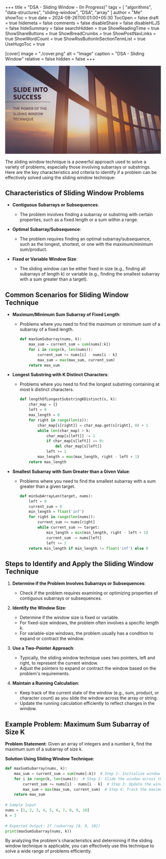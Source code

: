 +++
title = "DSA - Sliding Window - (In Progress)"
tags = [ "algorithms", "data-structures", "sliding-window", "DSA", "array" ]
author = "Me"
showToc = true
date = 2024-08-26T00:01:00+05:30
TocOpen = false
draft = true
hidemeta = false
comments = false
disableShare = false
disableHLJS = false
hideSummary = false
searchHidden = true
ShowReadingTime = true
ShowShareButtons = true
ShowBreadCrumbs = true
ShowPostNavLinks = true
ShowWordCount = true
ShowRssButtonInSectionTermList = true
UseHugoToc = true

[cover]
image = "./cover.png"
alt = "Image"
caption = "DSA - Sliding Window"
relative = false
hidden = false
+++

![Cover](./cover.png)

The sliding window technique is a powerful approach used to solve a variety of problems, especially those involving subarrays or substrings. Here are the key characteristics and criteria to identify if a problem can be effectively solved using the sliding window technique:

## Characteristics of Sliding Window Problems

- **Contiguous Subarrays or Subsequences**:

  - The problem involves finding a subarray or substring with certain properties, such as a fixed length or a sum within a range.

- **Optimal Subarray/Subsequence**:

  - The problem requires finding an optimal subarray/subsequence, such as the longest, shortest, or one with the maximum/minimum sum/product.

- **Fixed or Variable Window Size**:
  - The sliding window can be either fixed in size (e.g., finding all subarrays of length k) or variable (e.g., finding the smallest subarray with a sum greater than a target).

## Common Scenarios for Sliding Window Technique

- **Maximum/Minimum Sum Subarray of Fixed Length**:

  - Problems where you need to find the maximum or minimum sum of a subarray of a fixed length.

    ```python
    def maxSumSubarray(nums, k):
        max_sum = current_sum = sum(nums[:k])
        for i in range(k, len(nums)):
            current_sum += nums[i] - nums[i - k]
            max_sum = max(max_sum, current_sum)
        return max_sum
    ```

- **Longest Substring with K Distinct Characters**:

  - Problems where you need to find the longest substring containing at most k distinct characters.

    ```python
    def lengthOfLongestSubstringKDistinct(s, k):
        char_map = {}
        left = 0
        max_length = 0
        for right in range(len(s)):
            char_map[s[right]] = char_map.get(s[right], 0) + 1
            while len(char_map) > k:
                char_map[s[left]] -= 1
                if char_map[s[left]] == 0:
                    del char_map[s[left]]
                left += 1
            max_length = max(max_length, right - left + 1)
        return max_length
    ```

- **Smallest Subarray with Sum Greater than a Given Value**:

  - Problems where you need to find the smallest subarray with a sum greater than a given target.

    ```python
    def minSubArrayLen(target, nums):
        left = 0
        current_sum = 0
        min_length = float('inf')
        for right in range(len(nums)):
            current_sum += nums[right]
            while current_sum >= target:
                min_length = min(min_length, right - left + 1)
                current_sum -= nums[left]
                left += 1
        return min_length if min_length != float('inf') else 0
    ```

## Steps to Identify and Apply the Sliding Window Technique

1. **Determine if the Problem Involves Subarrays or Subsequences**:

   - Check if the problem requires examining or optimizing properties of contiguous subarrays or subsequences.

2. **Identify the Window Size**:

   - Determine if the window size is fixed or variable.
   - For fixed-size windows, the problem often involves a specific length k.
   - For variable-size windows, the problem usually has a condition to expand or contract the window.

3. **Use a Two-Pointer Approach**:

   - Typically, the sliding window technique uses two pointers, left and right, to represent the current window.
   - Adjust the pointers to expand or contract the window based on the problem's requirements.

4. **Maintain a Running Calculation**:
   - Keep track of the current state of the window (e.g., sum, product, or character count) as you slide the window across the array or string.
   - Update the running calculation efficiently to reflect changes in the window.

## Example Problem: Maximum Sum Subarray of Size K

**Problem Statement**: Given an array of integers and a number k, find the maximum sum of a subarray of size k.

**Solution Using Sliding Window Technique**:

```python
def maxSumSubarray(nums, k):
    max_sum = current_sum = sum(nums[:k])  # Step 1: Initialize window and calculate initial sum
    for i in range(k, len(nums)):  # Step 2: Slide the window across the array
        current_sum += nums[i] - nums[i - k]  # Step 3: Update the window sum
        max_sum = max(max_sum, current_sum)  # Step 4: Track the maximum sum found
    return max_sum

# Sample Input
nums = [1, 2, 3, 4, 5, 6, 7, 8, 9, 10]
k = 3

# Expected Output: 27 (subarray [8, 9, 10])
print(maxSumSubarray(nums, k))
```

By analyzing the problem's characteristics and determining if the sliding window technique is applicable, you can effectively use this technique to solve a wide range of problems efficiently.
